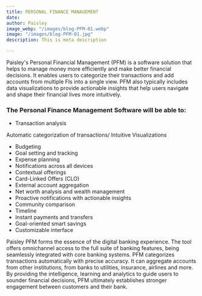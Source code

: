 ```yaml
---
title: PERSONAL FINANCE MANAGEMENT
date: 
author: Paisley
image_webp: "/images/blog-PFM-01.webp"
image: "/images/blog-PFM-01.jpg"
description: This is meta description

---
```

Paisley's Personal Financial Management (PFM) is a software solution that helps to manage money more efficiently and make better financial decisions. It enables users to categorize their transactions and add accounts from multiple FIs into a single view. PFM also typically includes data visualizations to provide actionable insights that help users navigate and shape their financial lives more intuitively.

### **The Personal Finance Management  Software will be able to:**

* Transaction analysis

Automatic categorization of transactions/ Intuitive Visualizations

* Budgeting
* Goal setting and tracking
* Expense planning
* Notifications across all devices
* Contextual offerings
* Card-Linked Offers (CLO)
* External account aggregation
* Net worth analysis and wealth management
* Proactive notifications with actionable insights
* Community comparison
* Timeline
* Instant payments and transfers
* Goal-oriented smart savings
* Customizable interface

Paisley PFM forms the essence of the digital banking experience. The tool offers omnichannel access to the full suite of banking features, being seamlessly integrated with core banking systems. PFM categorizes transactions automatically with precise accuracy. It can aggregate accounts from other institutions, from banks to utilities, insurance, airlines and more. By providing the intelligence, learning and analytics to guide users to sounder financial decisions, PFM ultimately establishes stronger engagement between customers and their bank.